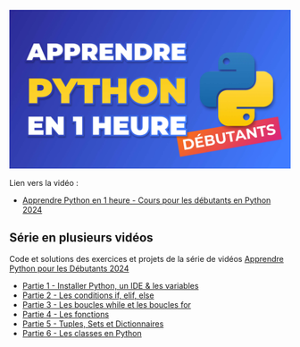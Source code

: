 [![Apprendre Python en 1 heure - Cours pour les débutants en Python 2024](apprendre-python.jpg)](https://www.youtube.com/watch?v=5EnpNI2iCZA)

Lien vers la vidéo : 
- [Apprendre Python en 1 heure - Cours pour les débutants en Python 2024](https://www.youtube.com/watch?v=5EnpNI2iCZA)

## Série en plusieurs vidéos

Code et solutions des exercices et projets de la série de vidéos [Apprendre Python pour les Débutants 2024](https://www.youtube.com/playlist?list=PLeXyx0kOyiXtZfs2wNcIUqVlZBwunS3gO)


- [Partie 1 - Installer Python, un IDE & les variables](partie_1)
- [Partie 2 - Les conditions if, elif, else](partie_2)
- [Partie 3 - Les boucles while et les boucles for](partie_3)
- [Partie 4 - Les fonctions](partie_4)
- [Partie 5 - Tuples, Sets et Dictionnaires](partie_5)
- [Partie 6 - Les classes en Python](partie_6)
